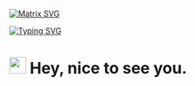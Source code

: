 
  [![Matrix SVG](https://raw.githubusercontent.com/rodrigograca31/rodrigograca31/master/matrix.svg)](https://www.youtube.com/watch?v=SDkAGkd4NLc) 

<a href="https://git.io/typing-svg"><img src="https://readme-typing-svg.demolab.com?font=Fira+Code&size=15&pause=1000&color=2CF71A&center=true&vCenter=true&width=435&lines=---------------%3E+Hi+Guys+%2CWelcome+to+My+Profile+;-------------------%3E-%3E+I+am+%2CMahesh;-----------------%3E-%3E-%3E+Always+Read+to+Learn" alt="Typing SVG" /></a>
<h1><img src="https://emojis.slackmojis.com/emojis/images/1531849430/4246/blob-sunglasses.gif?1531849430" width="30"/> Hey, nice to see you.</h1>
